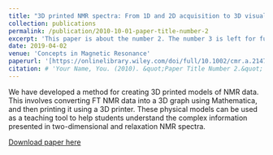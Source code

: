 ```yaml
---
title: "3D printed NMR spectra: From 1D and 2D acquisition to 3D visualization"
collection: publications
permalink: /publication/2010-10-01-paper-title-number-2
excerpt: 'This paper is about the number 2. The number 3 is left for future work.'
date: 2019-04-02
venue: 'Concepts in Magnetic Resonance'
paperurl: '[https://onlinelibrary.wiley.com/doi/full/10.1002/cmr.a.21470](https://onlinelibrary.wiley.com/doi/full/10.1002/cmr.a.21470)'
citation: # 'Your Name, You. (2010). &quot;Paper Title Number 2.&quot; <i>Journal 1</i>. 1(2).'
---
```


We have developed a method for creating 3D printed models of NMR data. This involves converting FT NMR data into a 3D graph using Mathematica, and then printing it using a 3D printer. These physical models can be used as a teaching tool to help students understand the complex information presented in two-dimensional and relaxation NMR spectra.

[Download paper here](https://onlinelibrary.wiley.com/doi/full/10.1002/cmr.a.21470)
